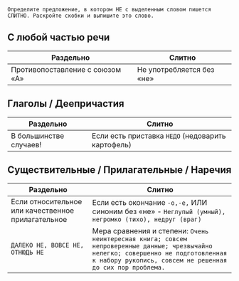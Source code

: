 ```
Определите предложение, в котором НЕ с выделенным словом пишется СЛИТНО. Раскройте скобки и выпишите это слово.
```

## C любой частью речи
| Раздельно | Слитно |
| -------- | ----- |
| Противопоставление с союзом «А» | Не употребляется без «не» |

## Глаголы / Деепричастия
| Раздельно | Слитно |
| -------- | ----- |
| В большинстве случаев! | Если есть приставка `НЕДО` (недоварить картофель) |

## Существительные / Прилагательные / Наречия
| Раздельно | Слитно |
| -------- | ----- |
| Если относительное или качественное прилагательное |  Если есть окончание `-о,-е,` ИЛИ синоним без «не» - `Неглупый (умный), негромко (тихо), недруг (враг)` |
| `ДАЛЕКО НЕ, ВОВСЕ НЕ, ОТНЮДЬ НЕ` | Мера  сравнения и степени: `Очень неинтересная книга; совсем непроверенные данные; чрезвычайно нелегко; совершенно не подготовленная к набору рукопись, совсем не решенная до сих пор проблема.` |
